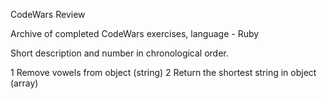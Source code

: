 CodeWars Review

Archive of completed CodeWars exercises, language - Ruby

Short description and number in chronological order.

1 Remove vowels from object (string)
2 Return the shortest string in object (array)
